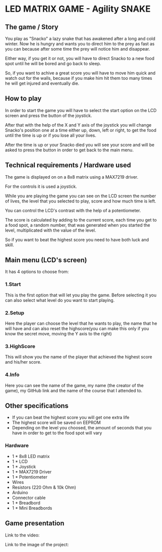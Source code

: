 # LED MATRIX GAME - Agility SNAKE

## The game / Story
You play as "Snacko" a lazy snake that has awakened after a long and cold winter. Now he is hungry and wants you to direct him to the prey as fast as you can because after some time the prey will notice him and disappear.

Either way, if you get it or not, you will have to direct Snacko to a new food spot until he will be bored and go back to sleep.

So, if you want to achive a great score you will have to move him quick and watch out for the walls, because if you make him hit them too many times he will get injured and eventually die.

## How to play
In order to start the game you will have to select the start option on the LCD screen and press the button of the joystick.

After that with the help of the X and Y axis of the joystick you will change Snacko's position one at a time either up, down, left or right, to get the food until the time is up or if you lose all your lives.

After the time is up or your Snacko died you will see your score and will be asked to press the button in order to get back to the main menu.

## Technical requirements / Hardware used
The game is displayed on on a 8x8 matrix using a MAX7219 driver.

For the controls it is used a joystick.

While you are playing the game you can see on the LCD screen the number of lives, the level that you selected to play, score and how much time is left.

You can control the LCD's contrast with the help of a potentiometer.

The score is calculated by adding to the current score, each time you get to a food spot, a random number, that was generated when you started the level, multiplicated with the value of the level.

So if you want to beat the highest score you need to have both luck and skill.

## Main menu (LCD's screen)
It has 4 options to choose from:
### 1.Start
This is the first option that will let you play the game. Before selecting it you can also select what level do you want to start playing.
### 2.Setup
Here the player can choose the level that he wants to play, the name that he will have and can also reset the highscore(you can make this only if you know the secret move, moving the Y axis to the right)
### 3.HighScore
This will show you the name of the player that achieved the highest score and his/her score.
### 4.Info
Here you can see the name of the game, my name (the creator of the game), my GitHub link and the name of the course that I attended to.

## Other specifications
- If you can beat the highest score you will get one extra life
- The highest score will be saved on EEPROM
- Depending on the level you choosed, the amount of seconds that you have in order to get to the food spot will vary

### Hardware
- 1 * 8x8 LED matrix <br/>
- 1 * LCD <br/>
- 1 * Joystick<br/>
- 1 * MAX7219 Driver<br/>
- 1 * Potentiometer<br/>
- Wires<br/>
- Resistors (220 Ohm & 10k Ohm)<br/>
- Arduino<br/>
- Connector cable<br/>
- 1 * Breadbord<br/>
- 1 * Mini Breadbords<br/> 

## Game presentation
Link to the video:

Link to the image of the project:
